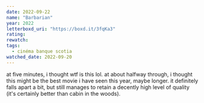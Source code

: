 ```yaml
---
date: 2022-09-22
name: "Barbarian"
year: 2022
letterboxd_uri: "https://boxd.it/3fqKa3"
rating: 
rewatch: 
tags:
  - cinéma banque scotia
watched_date: 2022-09-20
---
```


at five minutes, i thought wtf is this lol. at about halfway through, i thought this might be the best movie i have seen this year, maybe longer. it definitely falls apart a bit, but still manages to retain a decently high level of quality (it's certainly better than cabin in the woods).
